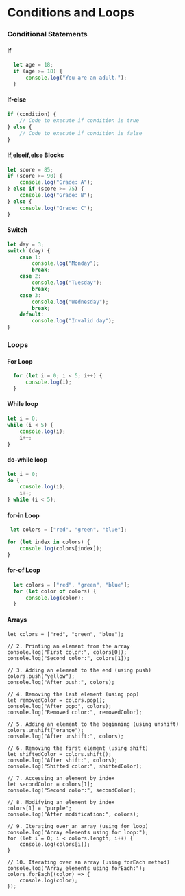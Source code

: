 # Conditions and Loops

### Conditional Statements

#### If

```javascript
  let age = 18;
  if (age >= 18) {
      console.log("You are an adult.");
  }
```

#### If-else 

```javascript
if (condition) {
    // Code to execute if condition is true
} else {
    // Code to execute if condition is false
}
```

#### If,elseif,else Blocks

```javascript
let score = 85;
if (score >= 90) {
    console.log("Grade: A");
} else if (score >= 75) {
    console.log("Grade: B");
} else {
    console.log("Grade: C");
}
```

#### Switch 

```javascript
let day = 3;
switch (day) {
    case 1:
        console.log("Monday");
        break;
    case 2:
        console.log("Tuesday");
        break;
    case 3:
        console.log("Wednesday");
        break;
    default:
        console.log("Invalid day");
}
```

### Loops

#### For Loop

```javascript
  for (let i = 0; i < 5; i++) {
      console.log(i);
  }
```

#### While loop

```javascript
let i = 0;
while (i < 5) {
    console.log(i);
    i++;
}
```
#### do-while loop

```javascript
let i = 0;
do {
    console.log(i);
    i++;
} while (i < 5);
```

#### for-in Loop

```javascript
 let colors = ["red", "green", "blue"];

for (let index in colors) {
    console.log(colors[index]);
}
```

#### for-of Loop

```javascript
  let colors = ["red", "green", "blue"];
  for (let color of colors) {
      console.log(color);
  }
```

#### Arrays

```javascript// 1. Initial Array
let colors = ["red", "green", "blue"];

// 2. Printing an element from the array
console.log("First color:", colors[0]);
console.log("Second color:", colors[1]);

// 3. Adding an element to the end (using push)
colors.push("yellow");
console.log("After push:", colors);

// 4. Removing the last element (using pop)
let removedColor = colors.pop();
console.log("After pop:", colors);
console.log("Removed color:", removedColor);

// 5. Adding an element to the beginning (using unshift)
colors.unshift("orange");
console.log("After unshift:", colors);

// 6. Removing the first element (using shift)
let shiftedColor = colors.shift();
console.log("After shift:", colors);
console.log("Shifted color:", shiftedColor);

// 7. Accessing an element by index
let secondColor = colors[1];
console.log("Second color:", secondColor);

// 8. Modifying an element by index
colors[1] = "purple";
console.log("After modification:", colors);

// 9. Iterating over an array (using for loop)
console.log("Array elements using for loop:");
for (let i = 0; i < colors.length; i++) {
    console.log(colors[i]);
}

// 10. Iterating over an array (using forEach method)
console.log("Array elements using forEach:");
colors.forEach((color) => {
    console.log(color);
});


```

